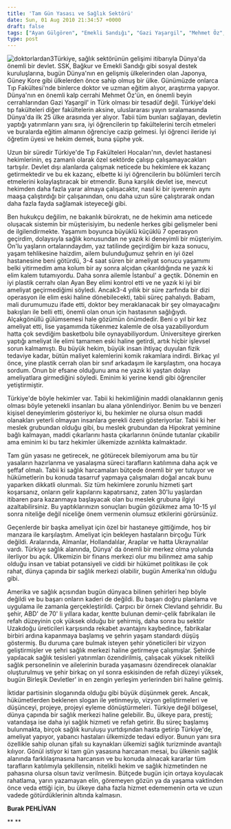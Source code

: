 ```yaml
---
title: 'Tam Gün Yasası ve Sağlık Sektörü'
date: Sun, 01 Aug 2010 21:34:57 +0000
draft: false
tags: ["Ayan Gülgören", "Emekli Sandığı", "Gazi Yaşargil", "Mehmet Öz", "Politika", "Sağlık Turizm", "Sosyal Güvenlik Kurumu", "SSK; Bağkur", "Tam Gün Yasası", "Türkiye Dünya Sağlık Merkezi", "Yaşam"]
type: post
---
```

























![doktorlardan3](http://www.turkhaber.com.ua/images/stories/doktorlardan3.jpg)Türkiye, sağlık sektörünün gelişimi itibarıyla Dünya'da önemli bir devlet. SSK, Bağkur ve Emekli Sandığı gibi sosyal destek kuruluşlarına, bugün Dünya'nın en gelişmiş ülkelerinden olan Japonya, Güney Kore gibi ülkelerden önce sahip olmuş bir ülke. Günümüzde onlarca Tıp Fakültesi'nde binlerce doktor ve uzman eğitim alıyor, araştırma yapıyor. Dünya'nın en önemli kalp cerrahi Mehmet Öz'ün, en önemli beyin cerrahlarından Gazi Yaşargil' in Türk olması bir tesadüf değil. Türkiye'deki tıp fakülteleri diğer fakültelerin aksine, uluslararası yayın sıralamasında Dünya'da ilk 25 ülke arasında yer alıyor. Tabii tüm bunları sağlayan, devletin yaptığı yatırımların yanı sıra, iyi öğrencilerin tıp fakültelerini tercih etmeleri ve buralarda eğitim almanın öğrenciye cazip gelmesi. İyi öğrenci ileride iyi öğretim üyesi ve hekim demek, buna şüphe yok.


Uzun bir süredir Türkiye'de Tıp Fakülteleri Hocaları'nın, devlet hastanesi hekimlerinin, eş zamanlı olarak özel sektörde çalışıp çalışamayacakları tartışılır. Devlet dışı alanlarda çalışmak neticede bu hekimlere ek kazanç getirmektedir ve bu ek kazanç, elbette ki iyi öğrencilerin bu bölümleri tercih etmelerini kolaylaştıracak bir etmendir. Buna karşılık devlet ise, mevcut hekimden daha fazla yarar almaya çalışacaktır, nasıl ki bir işverenin aynı maaşa çalıştırdığı bir çalışanından, onu daha uzun süre çalıştırarak ondan daha fazla fayda sağlamak isteyeceği gibi.


Ben hukukçu değilim, ne bakanlık bürokratı, ne de hekimin ama neticede oluşacak sistemin bir müşterisiyim, bu nedenle herkes gibi gelişmeler beni de ilgilendirmekte. Yaşamım boyunca büyüklü küçüklü 7 operasyon geçirdim, dolaysıyla sağlık konusundan ne yazık ki deneyimli bir müşteriyim. On'lu yaşların ortalarındaydım, yaz tatilinde geçirdiğim bir kaza sonucu, yaşam tehlikesine haizdim, ailem bulunduğumuz şehrin en iyi özel hastanesine beni götürdü, 3-4 saat süren bir ameliyat sonucu yaşamımı belki yitirmedim ama kolum bir ay sonra alçıdan çıkarıldığında ne yazık ki elim kalem tutamıyordu. Daha sonra ailemle İstanbul' a geçtik. Dönemin en iyi plastik cerrahı olan Ayan Bey elimi kontrol etti ve ne yazık ki iyi bir ameliyat geçirmediğimi söyledi. Ancak3-4 yıllık bir süre zarfında bir dizi operasyon ile elim eski haline dönebilecekti, tabii süreç pahalıydı. Babam, mali durumumuzu ifade etti, doktor bey meraklanacak bir şey olmayacağını bakışları ile belli etti, önemli olan onun için hastasının sağlığıydı. Alçakgönüllü gülümsemesi hale gözümün önümdedir. Beni o yıl bir kez ameliyat etti, lise yaşamımda tükenmez kalemle de olsa yazabiliyordum hatta çok sevdiğim basketbolu bile oynayabiliyordum. Üniversiteye girerken yaptığı ameliyat ile elimi tamamen eski haline getirdi, artık hiçbir işlevsel sorun kalmamıştı. Bu büyük hekim, büyük insan ihtiyaç duyulan fizik tedaviye kadar, bütün maliyet kalemlerini komik rakamlara indirdi. Birkaç yıl önce, yine plastik cerrah olan bir sınıf arkadaşım ile karşılaştım, ona hocaya sordum. Onun bir efsane olduğunu ama ne yazık ki yaştan dolayı ameliyatlara girmediğini söyledi. Eminim ki yerine kendi gibi öğrenciler yetiştirmiştir.




Türkiye'de böyle hekimler var. Tabii ki hekimliğinin maddi olanaklarının geniş olması böyle yetenekli insanları bu alana yönlendiriyor. Benim bu ve benzeri kişisel deneyimlerim gösteriyor ki, bu hekimler ne olursa olsun maddi olanakları yeterli olmayan insanlara gerekli özeni gösteriyorlar. Tabii ki her meslek grubundan olduğu gibi, bu meslek grubundan da Hipokrat yeminine bağlı kalmayan, maddi çıkarlarını hasta çıkarlarının önünde tutanlar çıkabilir ama eminim ki bu tarz hekimler ülkemizde azınlıkta kalmaktadır.




Tam gün yasası ne getirecek, ne götürecek bilemiyorum ama bu tür yasaların hazırlanma ve yasalaşma süreci tarafların katılımına daha açık ve şeffaf olmalı. Tabii ki sağlık harcamaları bütçede önemli bir yer tutuyor ve hükümetlerin bu konuda tasarruf yapmaya çalışmaları doğal ancak bunu yaparken dikkatli olunmalı. Siz tüm hekimlere zorunlu hizmeti şart koşarsanız, onların gelir kapılarını kapatırsanız, zaten 30'lu yaşlardan itibaren para kazanmaya başlayacak olan bu meslek grubuna ilgiyi azaltabilirsiniz. Bu yaptıklarınızın sonuçları bugün gözükmez ama 10-15 yıl sonra niteliğe değil niceliğe önem vermenin olumsuz etkilerini görürsünüz.




Geçenlerde bir başka ameliyat için özel bir hastaneye gittiğimde, hoş bir manzara ile karşılaştım. Ameliyat için bekleyen hastaların birçoğu Türk değildi. Aralarında, Almanlar, Hollandalılar, Araplar ve hatta Ukraynalılar vardı. Türkiye sağlık alanında, Dünya' da önemli bir merkez olma yolunda ilerliyor bu açık. Ülkemizin bir finans merkezi olur mu bilinmez ama sahip olduğu insan ve tabiat potansiyeli ve ciddi bir hükümet politikası ile çok rahat, dünya çapında bir sağlık merkezi olabilir, bugün Amerika'nın olduğu gibi.




Amerika ve sağlık açısından bugün dünyaca bilinen şehirleri hep böyle değildi ve bu başarı onların kaderi de değildi. Bu başarı doğru planlama ve uygulama ile zamanla gerçekleştirildi. Çarpıcı bir örnek Clevland şehridir. Bu şehir, ABD' de 70' li yıllara kadar, kentte bulunan demir-çelik fabrikaları ile refah düzeyinin çok yüksek olduğu bir şehirmiş, daha sonra bu sektör Uzakdoğu üreticileri karşısında rekabet avantajını kaybedince, fabrikalar birbiri ardına kapanmaya başlamış ve şehrin yaşam standardı düşüş göstermiş. Bu duruma çare bulmak isteyen şehir yöneticileri bir vizyon geliştirmişler ve şehri sağlık merkezi haline getirmeye çalışmışlar. Şehirde yapılacak sağlık tesisleri yatırımları özendirilmiş, çalışacak yüksek nitelikli sağlık personelinin ve ailelerinin burada yaşamasını özendirecek olanaklar oluşturulmuş ve şehir birkaç on yıl sonra eskisinden de refah düzeyi yüksek, bugün Birleşik Devletler' in en zengin yerleşim yerlerinden biri haline gelmiş.




İktidar partisinin sloganında olduğu gibi büyük düşünmek gerek. Ancak, hükümetlerden beklenen slogan ile yetinmeyip, vizyon geliştirmeleri ve düşünceyi, projeye, projeyi eyleme dönüştürmeleri. Türkiye değil bölgesel, dünya çapında bir sağlık merkezi haline gelebilir. Bu, ülkeye para, prestij; vatandaşa ise daha iyi sağlık hizmeti ve refah getirir. Bu süreç başlamış bulunmakta, birçok sağlık kuruluşu yurtdışından hasta getirip Türkiye'de, ameliyat yapıyor, yabancı hastaları ülkemizde tedavi ediyor. Bunun yanı sıra özellikle sahip olunan şifalı su kaynakları ülkemizi sağlık turizminde avantajlı kılıyor. Gönül istiyor ki tam gün yasasına harcanan mesai, bu ülkenin sağlık alanında farklılaşmasına harcansın ve bu konuda alınacak kararlar tüm tarafların katılımıyla şekillensin, nitelikli hekim ve sağlık hizmetinden ne pahasına olursa olsun taviz verilmesin. Bütçede bugün için ortaya koyulacak rahatlama, yarın yazamayan elin, göremeyen gözün ya da yaşama vaktinden önce veda ettiği için, bu ülkeye daha fazla hizmet edememenin orta ve uzun vadede götürdüklerinin altında kalmasın.




**Burak PEHLİVAN**





**
**


